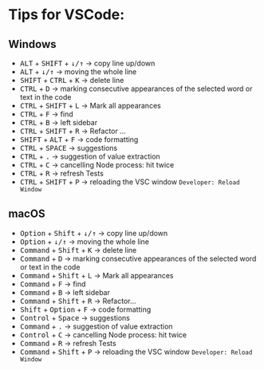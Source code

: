 # Tips for VSCode:

## Windows
- <kbd>ALT</kbd> + <kbd>SHIFT</kbd> + <kbd>↓/↑</kbd> -> copy line up/down
- <kbd>ALT</kbd> + <kbd>↓/↑</kbd> -> moving the whole line
- <kbd>SHIFT</kbd> + <kbd>CTRL</kbd> + <kbd>K</kbd> -> delete line
- <kbd>CTRL</kbd> + <kbd>D</kbd> -> marking consecutive appearances of the selected word or text in the code
- <kbd>CTRL</kbd> + <kbd>SHIFT</kbd> + <kbd>L</kbd> -> Mark all appearances
- <kbd>CTRL</kbd> + <kbd>F</kbd> -> find
- <kbd>CTRL</kbd> + <kbd>B</kbd> -> left sidebar
- <kbd>CTRL</kbd> + <kbd>SHIFT</kbd> + <kbd>R</kbd> -> Refactor ...
- <kbd>SHIFT</kbd> + <kbd>ALT</kbd> + <kbd>F</kbd> -> code formatting
- <kbd>CTRL</kbd> + <kbd>SPACE</kbd> -> suggestions
- <kbd>CTRL</kbd> + <kbd>.</kbd> -> suggestion of value extraction
- <kbd>CTRL</kbd> + <kbd>C</kbd> -> cancelling Node process: hit twice
- <kbd>CTRL</kbd> + <kbd>R</kbd> -> refresh Tests
- <kbd>CTRL</kbd> + <kbd>SHIFT</kbd> + <kbd>P</kbd> -> reloading the VSC window `Developer: Reload Window`

## macOS
- <kbd>Option</kbd> + <kbd>Shift</kbd> + <kbd>↓/↑</kbd> -> copy line up/down
- <kbd>Option</kbd> + <kbd>↓/↑</kbd> -> moving the whole line
- <kbd>Command</kbd> + <kbd>Shift</kbd> + <kbd>K</kbd> -> delete line
- <kbd>Command</kbd> + <kbd>D</kbd> -> marking consecutive appearances of the selected word or text in the code
- <kbd>Command</kbd> + <kbd>Shift</kbd> + <kbd>L</kbd> -> Mark all appearances
- <kbd>Command</kbd> + <kbd>F</kbd> -> find
- <kbd>Command</kbd> + <kbd>B</kbd> -> left sidebar
- <kbd>Command</kbd> + <kbd>Shift</kbd> + <kbd>R</kbd> -> Refactor...
- <kbd>Shift</kbd> + <kbd>Option</kbd> + <kbd>F</kbd> -> code formatting
- <kbd>Control</kbd> + <kbd>Space</kbd> -> suggestions
- <kbd>Command</kbd> + <kbd>.</kbd> -> suggestion of value extraction
- <kbd>Control</kbd> + <kbd>C</kbd> -> cancelling Node process: hit twice
- <kbd>Command</kbd> + <kbd>R</kbd> -> refresh Tests
- <kbd>Command</kbd> + <kbd>Shift</kbd> + <kbd>P</kbd> -> reloading the VSC window `Developer: Reload Window`